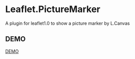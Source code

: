 # Leaflet.PictureMarker
A plugin for leaflet1.0 to show a picture marker by L.Canvas

## DEMO

[DEMO](http://brandonxiang.github.io/Leaflet.PictureMarker)

